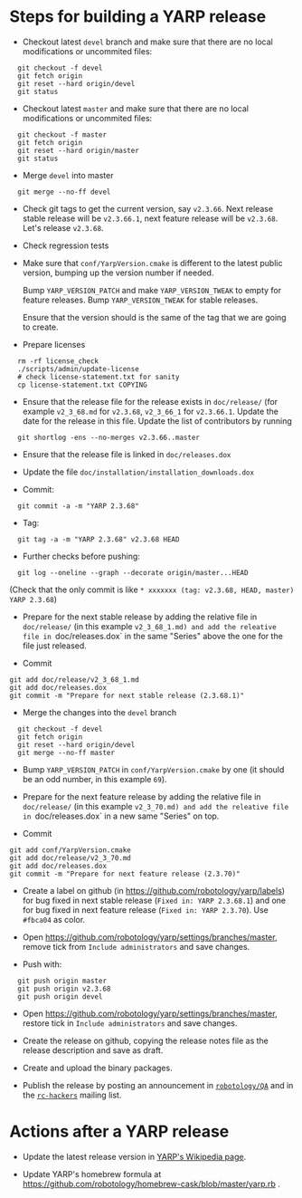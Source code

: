 Steps for building a YARP release
=================================

* Checkout latest `devel` branch and make sure that there are no local modifications or uncommited files:

```
  git checkout -f devel
  git fetch origin
  git reset --hard origin/devel
  git status 
```

* Checkout latest `master` and make sure that there are no local modifications or uncommited files:

```
  git checkout -f master
  git fetch origin
  git reset --hard origin/master
  git status 
```

* Merge `devel` into master

```
  git merge --no-ff devel
```

* Check git tags to get the current version, say `v2.3.66`.
  Next release stable release will be `v2.3.66.1`, next feature release
  will be `v2.3.68`.
  Let's release `v2.3.68`.

* Check regression tests

* Make sure that `conf/YarpVersion.cmake` is different to the latest
  public version, bumping up the version number if needed.

  Bump `YARP_VERSION_PATCH` and make `YARP_VERSION_TWEAK` to empty for
  feature releases.
  Bump `YARP_VERSION_TWEAK` for stable releases.
  
  Ensure that the version should is the same of the tag that we are
  going to create.

* Prepare licenses

```
  rm -rf license_check
  ./scripts/admin/update-license
  # check license-statement.txt for sanity
  cp license-statement.txt COPYING
```

* Ensure that the release file for the release exists in `doc/release/`
  (for example `v2_3_68.md` for `v2.3.68`, `v2_3_66_1` for `v2.3.66.1`.
  Update the date for the release in this file.
  Update the list of contributors by running
  
```  
  git shortlog -ens --no-merges v2.3.66..master
```

* Ensure that the release file is linked in `doc/releases.dox`

* Update the file `doc/installation/installation_downloads.dox`

* Commit:

```
  git commit -a -m "YARP 2.3.68"
```

* Tag:

```
  git tag -a -m "YARP 2.3.68" v2.3.68 HEAD
```

* Further checks before pushing:

```
  git log --oneline --graph --decorate origin/master...HEAD
```

 (Check that the only commit is like `* xxxxxxx (tag: v2.3.68, HEAD, master) YARP 2.3.68`)


* Prepare for the next stable release by adding the relative file in `doc/release/` (in this example `v2_3_68_1.md)
  and add the releative file in `doc/releases.dox` in the same "Series" above the one for the file just released.

* Commit

```
git add doc/release/v2_3_68_1.md
git add doc/releases.dox
git commit -m "Prepare for next stable release (2.3.68.1)"
```

* Merge the changes into the `devel` branch

```
  git checkout -f devel
  git fetch origin
  git reset --hard origin/devel
  git merge --no-ff master
```

* Bump `YARP_VERSION_PATCH` in `conf/YarpVersion.cmake` by one (it should be an odd number, in this example `69`).

* Prepare for the next feature release by adding the relative file in `doc/release/` (in this example `v2_3_70.md)
  and add the releative file in `doc/releases.dox` in a new same "Series" on top.

* Commit

```
git add conf/YarpVersion.cmake
git add doc/release/v2_3_70.md
git add doc/releases.dox
git commit -m "Prepare for next feature release (2.3.70)"
```

* Create a label on github (in https://github.com/robotology/yarp/labels) for bug fixed
  in next stable release (`Fixed in: YARP 2.3.68.1`) and one for bug fixed in next feature release (`Fixed in: YARP 2.3.70`). Use `#fbca04` as color.

* Open https://github.com/robotology/yarp/settings/branches/master, remove tick from `Include administrators` and save changes.

* Push with:

```
  git push origin master
  git push origin v2.3.68
  git push origin devel
```

* Open https://github.com/robotology/yarp/settings/branches/master, restore tick in `Include administrators` and save changes.

* Create the release on github, copying the release notes file as the release description and save as draft.

* Create and upload the binary packages.

* Publish the release by posting an announcement in [`robotology/QA`](https://github.com/robotology/QA) and in the [`rc-hackers`](http://wiki.icub.org/wiki/Robotcub-hackers) mailing list.

Actions after a YARP release
=============================
* Update the latest release version in [YARP's Wikipedia page](https://en.wikipedia.org/wiki/YARP).

* Update YARP's homebrew formula at https://github.com/robotology/homebrew-cask/blob/master/yarp.rb .
